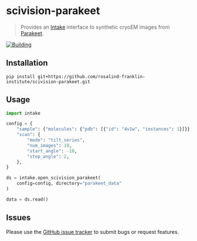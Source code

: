 # scivision-parakeet
> Provides an [Intake](https://intake.readthedocs.io/en/latest/index.html) interface to synthetic cryoEM images from [Parakeet](https://github.com/rosalindfranklininstitute/parakeet).

[![Building](https://github.com/rosalindfranklininstitute/scivision-parakeet/actions/workflows/python-package.yml/badge.svg)](https://github.com/rosalindfranklininstitute/scivision-parakeet/actions/workflows/python-package.yml)

## Installation

```
pip install git+https://github.com/rosalind-franklin-institute/scivision-parakeet.git
```

## Usage

```python
import intake

config = {
    "sample": {"molecules": {"pdb": [{"id": "4v1w", "instances": 1}]}},
    "scan": {
        "mode": "tilt_series",
        "num_images": 10,
        "start_angle": -10,
        "step_angle": 2,
    },
}

ds = intake.open_scivision_parakeet(
    config=config, directory="parakeet_data"
)

data = ds.read()
```

## Issues

Please use the [GitHub issue tracker](https://github.com/rosalindfranklininstitute/parakeet/issues) to submit bugs or request features.

